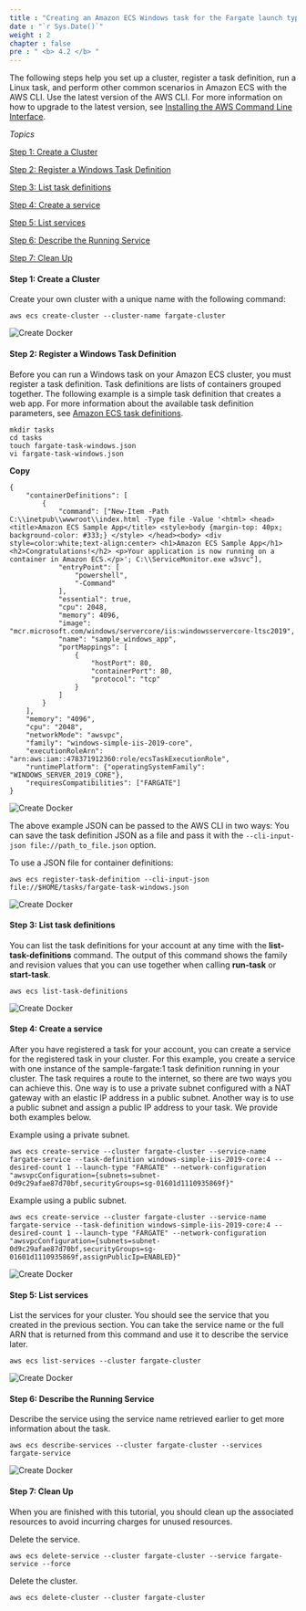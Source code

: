 ```yaml
---
title : "Creating an Amazon ECS Windows task for the Fargate launch type with the AWS CLI"
date : "`r Sys.Date()`"
weight : 2
chapter : false
pre : " <b> 4.2 </b> "
---
```


The following steps help you set up a cluster, register a task definition, run a Linux task, and perform other common scenarios in Amazon ECS with the AWS CLI. Use the latest version of the AWS CLI. For more information on how to upgrade to the latest version, see [Installing the AWS Command Line Interface](https://docs.aws.amazon.com/cli/latest/userguide/install-cliv2.html).

*Topics*

[Step 1: Create a Cluster](#step-1-create-a-cluster)

[Step 2: Register a Windows Task Definition](#step-2-register-a-windows-task-definition)

[Step 3: List task definitions](#step-3-list-task-definitions)

[Step 4: Create a service](#step-4-create-a-service)

[Step 5: List services](#step-5-list-services)

[Step 6: Describe the Running Service](#step-6-describe-the-running-service)

[Step 7: Clean Up](#step-7-clean-up)

#### Step 1: Create a Cluster

Create your own cluster with a unique name with the following command:

```
aws ecs create-cluster --cluster-name fargate-cluster
```
![Create Docker](/images/9/1.png?featherlight=false&width=90pc)

#### Step 2: Register a Windows Task Definition
Before you can run a Windows task on your Amazon ECS cluster, you must register a task definition. Task definitions are lists of containers grouped together. The following example is a simple task definition that creates a web app. For more information about the available task definition parameters, see [Amazon ECS task definitions](https://docs.aws.amazon.com/AmazonECS/latest/developerguide/task_definitions.html).

```
mkdir tasks
cd tasks
touch fargate-task-windows.json
vi fargate-task-windows.json
```

**Copy**
```
{
    "containerDefinitions": [
        {
            "command": ["New-Item -Path C:\\inetpub\\wwwroot\\index.html -Type file -Value '<html> <head> <title>Amazon ECS Sample App</title> <style>body {margin-top: 40px; background-color: #333;} </style> </head><body> <div style=color:white;text-align:center> <h1>Amazon ECS Sample App</h1> <h2>Congratulations!</h2> <p>Your application is now running on a container in Amazon ECS.</p>'; C:\\ServiceMonitor.exe w3svc"],
            "entryPoint": [
                "powershell",
                "-Command"
            ],
            "essential": true,
            "cpu": 2048,
            "memory": 4096,
            "image": "mcr.microsoft.com/windows/servercore/iis:windowsservercore-ltsc2019",
            "name": "sample_windows_app",
            "portMappings": [
                {
                    "hostPort": 80,
                    "containerPort": 80,
                    "protocol": "tcp"
                }
            ]
        }
    ],
    "memory": "4096",
    "cpu": "2048",
    "networkMode": "awsvpc",
    "family": "windows-simple-iis-2019-core",
    "executionRoleArn": "arn:aws:iam::478371912360:role/ecsTaskExecutionRole",
    "runtimePlatform": {"operatingSystemFamily": "WINDOWS_SERVER_2019_CORE"},
    "requiresCompatibilities": ["FARGATE"]
}
```

![Create Docker](/images/9/2.png?featherlight=false&width=90pc)

The above example JSON can be passed to the AWS CLI in two ways: You can save the task definition JSON as a file and pass it with the `--cli-input-json file://path_to_file.json` option.

To use a JSON file for container definitions:

```
aws ecs register-task-definition --cli-input-json file://$HOME/tasks/fargate-task-windows.json
```

![Create Docker](/images/9/3.png?featherlight=false&width=90pc)

#### Step 3: List task definitions

You can list the task definitions for your account at any time with the **list-task-definitions** command. The output of this command shows the family and revision values that you can use together when calling **run-task** or **start-task**.

```
aws ecs list-task-definitions
```

![Create Docker](/images/9/4.png?featherlight=false&width=90pc)

#### Step 4: Create a service

After you have registered a task for your account, you can create a service for the registered task in your cluster. For this example, you create a service with one instance of the sample-fargate:1 task definition running in your cluster. The task requires a route to the internet, so there are two ways you can achieve this. One way is to use a private subnet configured with a NAT gateway with an elastic IP address in a public subnet. Another way is to use a public subnet and assign a public IP address to your task. We provide both examples below. 

Example using a private subnet.

```
aws ecs create-service --cluster fargate-cluster --service-name fargate-service --task-definition windows-simple-iis-2019-core:4 --desired-count 1 --launch-type "FARGATE" --network-configuration "awsvpcConfiguration={subnets=subnet-0d9c29afae87d70bf,securityGroups=sg-01601d1110935869f}"
```

Example using a public subnet.

```
aws ecs create-service --cluster fargate-cluster --service-name fargate-service --task-definition windows-simple-iis-2019-core:4 --desired-count 1 --launch-type "FARGATE" --network-configuration "awsvpcConfiguration={subnets=subnet-0d9c29afae87d70bf,securityGroups=sg-01601d1110935869f,assignPublicIp=ENABLED}"
```

![Create Docker](/images/9/5.png?featherlight=false&width=90pc)

#### Step 5: List services

List the services for your cluster. You should see the service that you created in the previous section. You can take the service name or the full ARN that is returned from this command and use it to describe the service later.

```
aws ecs list-services --cluster fargate-cluster
```

![Create Docker](/images/9/6.png?featherlight=false&width=90pc)

#### Step 6: Describe the Running Service

Describe the service using the service name retrieved earlier to get more information about the task.

```
aws ecs describe-services --cluster fargate-cluster --services fargate-service
```

![Create Docker](/images/9/7.png?featherlight=false&width=90pc)

#### Step 7: Clean Up

When you are finished with this tutorial, you should clean up the associated resources to avoid incurring charges for unused resources.

Delete the service.

```
aws ecs delete-service --cluster fargate-cluster --service fargate-service --force
```

Delete the cluster.

```
aws ecs delete-cluster --cluster fargate-cluster
```














